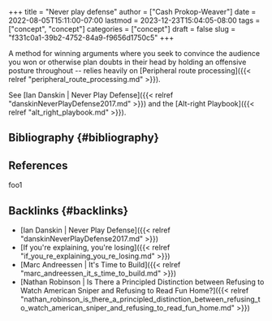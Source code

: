 +++
title = "Never play defense"
author = ["Cash Prokop-Weaver"]
date = 2022-08-05T15:11:00-07:00
lastmod = 2023-12-23T15:04:05-08:00
tags = ["concept", "concept"]
categories = ["concept"]
draft = false
slug = "f331c0a1-39b2-4752-84a9-f9656d1750c5"
+++

A method for winning arguments where you seek to convince the audience you won or otherwise plan doubts in their head by holding an offensive posture throughout -- relies heavily on [Peripheral route processing]({{< relref "peripheral_route_processing.md" >}}).

See [Ian Danskin | Never Play Defense]({{< relref "danskinNeverPlayDefense2017.md" >}}) and the [Alt-right Playbook]({{< relref "alt_right_playbook.md" >}}).


## Bibliography {#bibliography}

## References

<style>.csl-entry{text-indent: -1.5em; margin-left: 1.5em;}</style><div class="csl-bib-body">
</div>

foo1


## Backlinks {#backlinks}

-   [Ian Danskin | Never Play Defense]({{< relref "danskinNeverPlayDefense2017.md" >}})
-   [If you're explaining, you're losing]({{< relref "if_you_re_explaining_you_re_losing.md" >}})
-   [Marc Andreessen | It's Time to Build]({{< relref "marc_andreessen_it_s_time_to_build.md" >}})
-   [Nathan Robinson | Is There a Principled Distinction between Refusing to Watch American Sniper and Refusing to Read Fun Home?]({{< relref "nathan_robinson_is_there_a_principled_distinction_between_refusing_to_watch_american_sniper_and_refusing_to_read_fun_home.md" >}})
